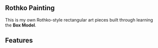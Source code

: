 ## Rothko Painting 
This is my own Rothko-style rectangular art pieces built through learning the **Box Model**.

## Features

